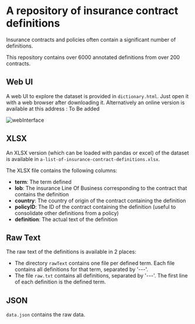 # A repository of insurance contract definitions

Insurance contracts and policies often contain a significant number of definitions.

This repository contains over 6000 annotated definitions from over 200 contracts. 

## Web UI

A web UI to explore the dataset is provided in `dictionary.html`. Just open it with a web browser after downloading it. Alternatively an online version is available at this address : To Be added

![webInterface](https://user-images.githubusercontent.com/208554/164327779-0941685d-aea7-4bbb-9c21-4b9d01d7fe7f.png)

## XLSX

An XLSX version (which can be loaded with pandas or excel) of the dataset is available in `a-list-of-insurance-contract-definitions.xlsx`.

The XLSX file contains the following columns:

- **term**: The term defined
- **lob**: The insurance Line Of Business corresponding to the contract that contains the definition
- **country**: The country of origin of the contract containing the definition
- **policyID**: The ID of the contract containing the definition (useful to consolidate other definitions from a policy)
- **definition**: The actual text of the definition

## Raw Text

The raw text of the definitions is available in 2 places:

- The directory `rawText` contains one file per defined term. Each file contains all definitions for that term, separated by '---'.
- The file `raw.txt` contains all definitions, separated by '---'. The first line of each definition is the defined term.

## JSON

`data.json` contains the raw data.
